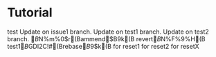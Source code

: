 # Tutorial

test
Update on issue1 branch.
Update on test1 branch.
Update on test2 branch.
$B%3%_%C%H$N%m%0$r(Bammend$B$9$k(B
revert$B$N%F%9%H(B
test1$B%V%i%s%A$GDI2C!#(Brebase$B$9$k(B
for reset1
for reset2
for resetX
